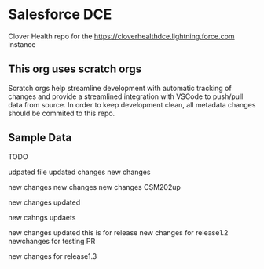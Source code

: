 # Salesforce DCE
Clover Health repo for the https://cloverhealthdce.lightning.force.com instance

## This org uses scratch orgs
Scratch orgs help streamline development with automatic tracking of changes and provide a streamlined integration with VSCode to push/pull data from source.
In order to keep development clean, all metadata changes should be commited to this repo.

## Sample Data
TODO

udpated file
updated changes
new changes

new changes
new changes
new changes CSM202up

new changes updated 

new cahngs updaets

new changes updated 
this is for release
new changes for release1.2
newchanges for testing PR

new changes for release1.3

